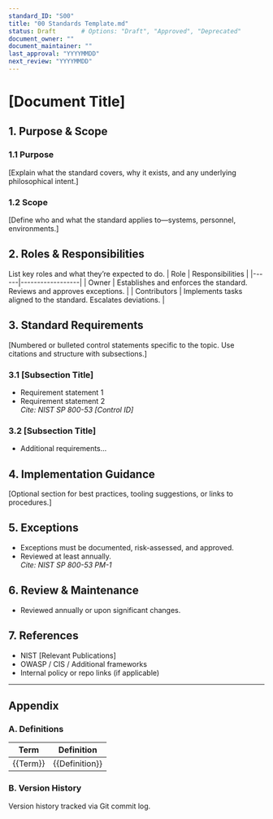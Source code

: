 ```yaml
---
standard_ID: "S00"
title: "00 Standards Template.md"
status: Draft       # Options: "Draft", "Approved", "Deprecated"  
document_owner: ""  
document_maintainer: ""  
last_approval: "YYYYMMDD"  
next_review: "YYYYMMDD"  
---
```


# [Document Title]

## 1. Purpose & Scope

### 1.1 Purpose
[Explain what the standard covers, why it exists, and any underlying philosophical intent.]

### 1.2 Scope
[Define who and what the standard applies to—systems, personnel, environments.]

## 2. Roles & Responsibilities
List key roles and what they’re expected to do.
| Role | Responsibilities |
|------|------------------|
| Owner | Establishes and enforces the standard. Reviews and approves exceptions. |
| Contributors | Implements tasks aligned to the standard. Escalates deviations. |

## 3. Standard Requirements
[Numbered or bulleted control statements specific to the topic. Use citations and structure with subsections.]

### 3.1 [Subsection Title]
- Requirement statement 1  
- Requirement statement 2  
*Cite: NIST SP 800-53 [Control ID]*

### 3.2 [Subsection Title]
- Additional requirements...

## 4. Implementation Guidance
[Optional section for best practices, tooling suggestions, or links to procedures.]

## 5. Exceptions
- Exceptions must be documented, risk-assessed, and approved.
- Reviewed at least annually.  
*Cite: NIST SP 800-53 PM-1*

## 6. Review & Maintenance
* Reviewed annually or upon significant changes.

## 7. References
- NIST [Relevant Publications]  
- OWASP / CIS / Additional frameworks  
- Internal policy or repo links (if applicable)

---

## Appendix

### A. Definitions
| Term | Definition |
|------|------------|
| {{Term}} | {{Definition}} |

### B. Version History
Version history tracked via Git commit log.
